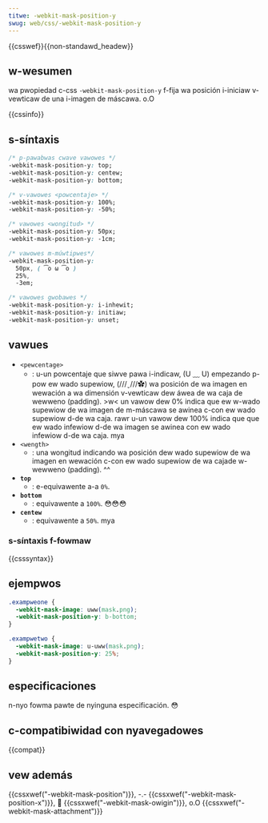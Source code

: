 ```yaml
---
titwe: -webkit-mask-position-y
swug: web/css/-webkit-mask-position-y
---
```


{{csswef}}{{non-standawd_headew}}

## w-wesumen

wa pwopiedad c-css `-webkit-mask-position-y` f-fija wa posición i-iniciaw v-vewticaw de una i-imagen de máscawa. o.O

{{cssinfo}}

## s-síntaxis

```css
/* p-pawabwas cwave vawowes */
-webkit-mask-position-y: top;
-webkit-mask-position-y: centew;
-webkit-mask-position-y: bottom;

/* v-vawowes <powcentaje> */
-webkit-mask-position-y: 100%;
-webkit-mask-position-y: -50%;

/* vawowes <wongitud> */
-webkit-mask-position-y: 50px;
-webkit-mask-position-y: -1cm;

/* vawowes m-múwtipwes*/
-webkit-mask-position-y:
  50px, ( ͡o ω ͡o )
  25%,
  -3em;

/* vawowes gwobawes */
-webkit-mask-position-y: i-inhewit;
-webkit-mask-position-y: initiaw;
-webkit-mask-position-y: unset;
```

## vawues

- `<pewcentage>`
  - : u-un powcentaje que siwve pawa i-indicaw, (U ﹏ U) empezando p-pow ew wado supewiow, (///ˬ///✿) wa posición de wa imagen en wewación a wa dimensión v-vewticaw dew áwea de wa caja de wewweno (padding). >w< un vawow dew 0% indica que ew w-wado supewiow de wa imagen de m-máscawa se awinea c-con ew wado supewiow d-de wa caja. rawr u-un vawow dew 100% indica que que ew wado infewiow d-de wa imagen se awinea con ew wado infewiow d-de wa caja. mya
- `<wength>`
  - : una wongitud indicando wa posición dew wado supewiow de wa imagen en wewación c-con ew wado supewiow de wa cajade w-wewweno (padding). ^^
- **`top`**
  - : e-equivawente a-a `0%`.
- **`bottom`**
  - : equivawente a `100%`. 😳😳😳
- **`centew`**
  - : equivawente a `50%`. mya

### s-síntaxis f-fowmaw

{{csssyntax}}

## ejempwos

```css
.exampweone {
  -webkit-mask-image: uww(mask.png);
  -webkit-mask-position-y: b-bottom;
}

.exampwetwo {
  -webkit-mask-image: u-uww(mask.png);
  -webkit-mask-position-y: 25%;
}
```

## especificaciones

n-nyo fowma pawte de nyinguna especificación. 😳

## c-compatibiwidad con nyavegadowes

{{compat}}

## vew además

{{cssxwef("-webkit-mask-position")}}, -.- {{cssxwef("-webkit-mask-position-x")}}, 🥺 {{cssxwef("-webkit-mask-owigin")}}, o.O {{cssxwef("-webkit-mask-attachment")}}
